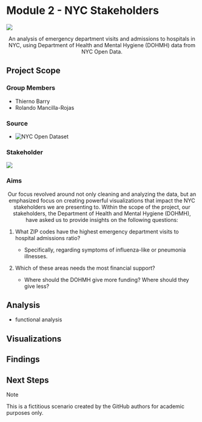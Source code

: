 # Module 2 - NYC Stakeholders

![](https://data.cityofnewyork.us/api/assets/3FF54443-CD9C-4E56-8A20-8D2BD245BD1A?nyclogo300.png)
<p align='center'>
An analysis of emergency department visits and admissions to hospitals in NYC, using Department of Health and Mental Hygiene (DOHMH) data from NYC Open Data.
</p>

## Project Scope

### Group Members

- Thierno Barry
- Rolando Mancilla-Rojas

### Source

- ![NYC Open Dataset](https://opendata.cityofnewyork.us/)

### Stakeholder

![](https://assets.codepen.io/5102/NYC_Health-logo.png)


### Aims

<p align='center'> 
Our focus revolved around not only cleaning and analyzing the data, but an emphasized focus on creating powerful visualizations that impact the NYC stakeholders we are presenting to.
Within the scope of the project, our stakeholders, the Department of Health and Mental Hygiene (DOHMH), have asked us to provide insights on the following questions:
</p>

1. What ZIP codes have the highest emergency department visits to hospital admissions ratio?
   - Specifically, regarding symptoms of influenza-like or pneumonia illnesses.

2. Which of these areas needs the most financial support?
   - Where should the DOHMH give more funding? Where should they give less?

## Analysis
- functional analysis

## Visualizations


## Findings


## Next Steps


> [!NOTE]
> This is a fictitious scenario created by the GitHub authors for academic purposes only.
